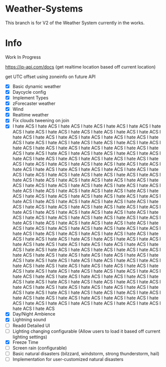 # Weather-Systems
This branch is for V2 of the Weather System currently in the works.

# Info
Work In Progress

https://ip-api.com/docs (get realtime location based off current location)

get UTC offset using zoneinfo on future API

- [x] Basic dynamic weather
- [x] Daycycle config
- [x] Implement Types
- [x] zForecaster weather
- [x] Wind
- [x] Realtime weather
- [x] Fix clouds tweening on join
- [x] I hate ACS I hate ACS I hate ACS I hate ACS I hate ACS I hate ACS I hate ACS I hate ACS I hate ACS I hate ACS I hate ACS I hate ACS I hate ACS I hate ACS I hate ACS I hate ACS I hate ACS I hate ACS I hate ACS I hate ACS I hate ACS I hate ACS I hate ACS I hate ACS I hate ACS I hate ACS I hate ACS I hate ACS I hate ACS I hate ACS I hate ACS I hate ACS I hate ACS I hate ACS I hate ACS I hate ACS I hate ACS I hate ACS I hate ACS I hate ACS I hate ACS I hate ACS I hate ACS I hate ACS I hate ACS I hate ACS I hate ACS I hate ACS I hate ACS I hate ACS I hate ACS I hate ACS I hate ACS I hate ACS I hate ACS I hate ACS I hate ACS I hate ACS I hate ACS I hate ACS I hate ACS I hate ACS I hate ACS I hate ACS I hate ACS I hate ACS I hate ACS I hate ACS I hate ACS I hate ACS I hate ACS I hate ACS I hate ACS I hate ACS I hate ACS I hate ACS I hate ACS I hate ACS I hate ACS I hate ACS I hate ACS I hate ACS I hate ACS I hate ACS I hate ACS I hate ACS I hate ACS I hate ACS I hate ACS I hate ACS I hate ACS I hate ACS I hate ACS I hate ACS I hate ACS I hate ACS I hate ACS I hate ACS I hate ACS I hate ACS I hate ACS I hate ACS I hate ACS I hate ACS I hate ACS I hate ACS I hate ACS I hate ACS I hate ACS I hate ACS I hate ACS I hate ACS I hate ACS I hate ACS I hate ACS I hate ACS I hate ACS I hate ACS I hate ACS I hate ACS I hate ACS I hate ACS I hate ACS I hate ACS I hate ACS I hate ACS I hate ACS I hate ACS I hate ACS I hate ACS I hate ACS I hate ACS I hate ACS I hate ACS I hate ACS I hate ACS I hate ACS I hate ACS I hate ACS I hate ACS I hate ACS I hate ACS I hate ACS I hate ACS I hate ACS I hate ACS I hate ACS I hate ACS I hate ACS I hate ACS I hate ACS I hate ACS I hate ACS I hate ACS I hate ACS I hate ACS I hate ACS I hate ACS I hate ACS I hate ACS I hate ACS I hate ACS I hate ACS I hate ACS I hate ACS I hate ACS I hate ACS I hate ACS I hate ACS I hate ACS I hate ACS I hate ACS I hate ACS I hate ACS I hate ACS I hate ACS I hate ACS I hate ACS I hate ACS I hate ACS I hate ACS I hate ACS I hate ACS I hate ACS I hate ACS I hate ACS I hate ACS I hate ACS I hate ACS I hate ACS I hate ACS I hate ACS I hate ACS I hate ACS I hate ACS I hate ACS I hate ACS I hate ACS I hate ACS I hate ACS I hate ACS I hate ACS I hate ACS I hate ACS I hate ACS I hate ACS I hate ACS I hate ACS I hate ACS I hate ACS I hate ACS I hate ACS I hate ACS I hate ACS I hate ACS I hate ACS I hate ACS I hate ACS I hate ACS I hate ACS I hate ACS I hate ACS I hate ACS 
- [x] Day/Night Ambience
- [x] Lightning sound
- [ ] Readd Detailed UI
- [ ] Lighting changing configurable (Allow users to load it based off current lighting settings)
- [x] Freeze Time
- [ ] Screen rain (configurable)
- [ ] Basic natural disasters (bilzzard, windstorm, strong thunderstorm, hail)
- [ ] Implementation for user-customized natural disasters